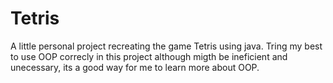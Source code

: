 # Tetris
A little personal project recreating the game Tetris using java. Tring my best to use OOP correcly in this project although migth be ineficient and unecessary,
its a good way for me to learn more about OOP.
